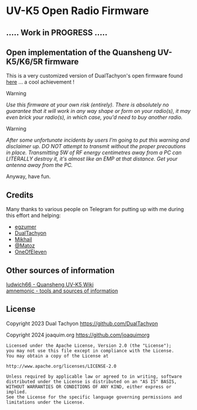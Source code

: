 # UV-K5 Open Radio Firmware

## ..... Work in PROGRESS .....

## Open implementation of the Quansheng UV-K5/K6/5R firmware

This is a very customized version of DualTachyon's open firmware found [here](https://github.com/DualTachyon/uv-k5-firmware) ... a cool achievement !

> [!WARNING]  
> *Use this firmware at your own risk (entirely). There is absolutely no guarantee that it will work in any way shape or form on your radio(s), it may even brick your radio(s), in which case, you'd need to buy another radio.*

> [!WARNING]
> *After some unfortunate incidents by users I'm going to put this warning and disclaimer up. DO NOT attempt to transmit without the proper precautions in place. Transmitting 5W of RF energy centimetres away from a PC can LITERALLY destroy it, it's almost like an EMP at that distance. Get your antenna away from the PC.*

Anyway, have fun.


## Credits

Many thanks to various people on Telegram for putting up with me during this effort and helping:

* [egzumer](https://github.com/egzumer/uv-k5-firmware-custom)
* [DualTachyon](https://github.com/DualTachyon)
* [Mikhail](https://github.com/fagci)
* [@Matoz](https://github.com/spm81)
* [OneOfEleven](https://github.com/OneOfEleven)


## Other sources of information

[ludwich66 - Quansheng UV-K5 Wiki](https://github.com/ludwich66/Quansheng_UV-K5_Wiki/wiki)<br>
[amnemonic - tools and sources of information](https://github.com/amnemonic/Quansheng_UV-K5_Firmware)

## License

Copyright 2023 Dual Tachyon
https://github.com/DualTachyon

Copyright 2024 joaquim.org
https://github.com/joaquimorg

    Licensed under the Apache License, Version 2.0 (the "License");
    you may not use this file except in compliance with the License.
    You may obtain a copy of the License at

    http://www.apache.org/licenses/LICENSE-2.0

    Unless required by applicable law or agreed to in writing, software
    distributed under the License is distributed on an "AS IS" BASIS,
    WITHOUT WARRANTIES OR CONDITIONS OF ANY KIND, either express or implied.
    See the License for the specific language governing permissions and
    limitations under the License.
